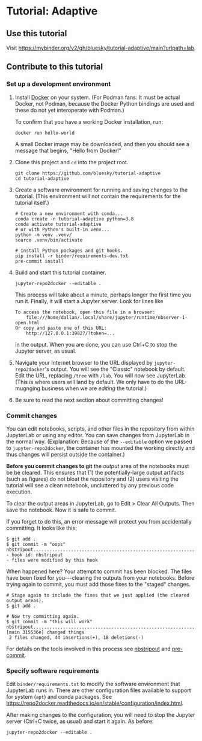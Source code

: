 # Tutorial: Adaptive

## Use this tutorial

Visit https://mybinder.org/v2/gh/bluesky/tutorial-adaptive/main?urlpath=lab.

## Contribute to this tutorial

### Set up a development environment

1. Install [Docker](https://docs.docker.com/get-docker/) on your system. (For
   Podman fans: It must be actual Docker, not Podman, because the Docker Python
   bindings are used and these do not yet interoperate with Podman.)

   To confirm that you have a working Docker installation, run:

   ```
   docker run hello-world
   ```

   A small Docker image may be downloaded, and then you should see a message
   that begins, "Hello from Docker!"

2. Clone this project and `cd` into the project root.

   ```
   git clone https://github.com/bluesky/tutorial-adaptive
   cd tutorial-adaptive
   ```

2. Create a software environment for running and saving changes to the
   tutorial. (This environment will not contain the requirements for the
   tutorial itself.)

   ```
   # Create a new environment with conda...
   conda create -n tutorial-adaptive python=3.8
   conda activate tutorial-adaptive
   # or with Python's built-in venv...
   python -m venv .venv/
   source .venv/bin/activate
   ```

   ```
   # Install Python packages and git hooks.
   pip install -r binder/requirements-dev.txt
   pre-commit install
   ```

3. Build and start this tutorial container.

   ```
   jupyter-repo2docker --editable .
   ```

   This process will take about a minute, perhaps longer the first time you run it.
   Finally, it will start a Jupyter server. Look for lines like
   ```
   To access the notebook, open this file in a browser:
       file:///home/dallan/.local/share/jupyter/runtime/nbserver-1-open.html
   Or copy and paste one of this URL:
       http://127.0.0.1:39827/?token=...
   ```
   in the output. When you are done, you can use Ctrl+C to stop the Jupyter server, as usual.

4. Navigate your Internet browser to the URL displayed by `jupyter-repo2docker`'s output.
   You will see the "Classic" notebook by default. Edit the URL, replacing
   `/tree` with `/lab`. You will now see JupyterLab. (This is where users
   will land by default. We only have to do the URL-mugnging business when
   we are *editing* the tutorial.)

5. Be sure to read the next section about committing changes!

### Commit changes

You can edit notebooks, scripts, and other files in the repository from
within JupyterLab or using any editor. You can save changes from JupyterLab
in the normal way. (Explanation: Because of the `--editable` option we passed
to `jupyter-repo2docker`, the container has mounted the working directly and
thus changes will persist outside the container.)

**Before you commit changes to git** the *output* area of the notebooks must be
be cleared. This ensures that (1) the potentially-large output artifacts
(such as figures) do not bloat the repository and (2) users visiting the
tutorial will see a clean notebook, uncluttered by any previous code
execution.

To clear the output areas in JupyterLab, go to Edit > Clear All Outputs. Then
save the notebook. Now it is safe to commit.

If you forget to do this, an error message will protect you from accidentally
committing. It looks like this:

```
$ git add .
$ git commit -m "oops"
nbstripout...............................................................Failed
- hook id: nbstripout
- files were modified by this hook
```

When happened here? Your attempt to commit has been blocked. The files have
been fixed for you---clearing the outputs from your notebooks. Before trying
again to commit, you must add those fixes to the "staged" changes.

```
# Stage again to include the fixes that we just applied (the cleared output areas).
$ git add .

# Now try committing again.
$ git commit -m "this will work"
nbstripout...............................................................Passed
[main 315536e] changed things
 2 files changed, 44 insertions(+), 18 deletions(-)
```

For details on the tools involved in this process see
[nbstripout](https://github.com/kynan/nbstripout) and
[pre-commit](https://pre-commit.com/).

### Specify software requirements

Edit ``binder/requirements.txt`` to modify the software environment that
JupyterLab runs in. There are other configuration files available to support
for system (`apt`) and conda packages. See
https://repo2docker.readthedocs.io/en/stable/configuration/index.html.

After making changes to the configuration, you will need to stop the
Jupyter server (Ctrl+C twice, as usual) and start it again. As before:

```
jupyter-repo2docker --editable .
```